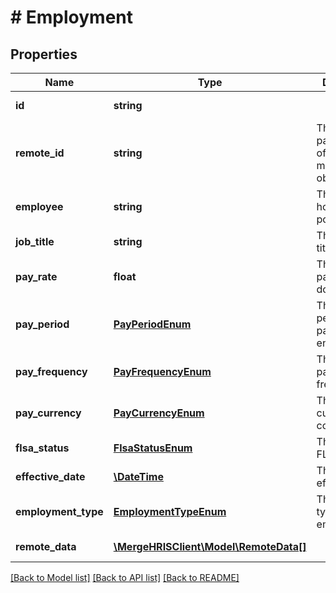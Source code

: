 # # Employment

## Properties

Name | Type | Description | Notes
------------ | ------------- | ------------- | -------------
**id** | **string** |  | [optional] [readonly]
**remote_id** | **string** | The third-party API ID of the matching object. | [optional]
**employee** | **string** | The employee holding this position. | [optional]
**job_title** | **string** | The position&#39;s title. | [optional]
**pay_rate** | **float** | The position&#39;s pay rate in dollars. | [optional]
**pay_period** | [**PayPeriodEnum**](PayPeriodEnum.md) | The time period this pay rate encompasses. | [optional]
**pay_frequency** | [**PayFrequencyEnum**](PayFrequencyEnum.md) | The position&#39;s pay frequency. | [optional]
**pay_currency** | [**PayCurrencyEnum**](PayCurrencyEnum.md) | The position&#39;s currency code. | [optional]
**flsa_status** | [**FlsaStatusEnum**](FlsaStatusEnum.md) | The position&#39;s FLSA status. | [optional]
**effective_date** | [**\DateTime**](\DateTime.md) | The position&#39;s effective date. | [optional]
**employment_type** | [**EmploymentTypeEnum**](EmploymentTypeEnum.md) | The position&#39;s type of employment. | [optional]
**remote_data** | [**\MergeHRISClient\Model\RemoteData[]**](RemoteData.md) |  | [optional] [readonly]

[[Back to Model list]](../../README.md#models) [[Back to API list]](../../README.md#endpoints) [[Back to README]](../../README.md)
